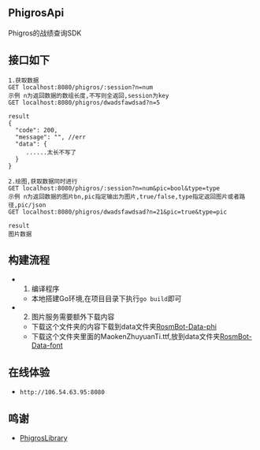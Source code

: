 ## PhigrosApi
Phigros的战绩查询SDK


## 接口如下
```
1.获取数据
GET localhost:8080/phigros/:session?n=num
示例 n为返回数据的数组长度,不写则全返回,session为key
GET localhost:8080/phigros/dwadsfawdsad?n=5

result
{
  "code": 200,
  "message": "", //err
  "data": {
     ......太长不写了
  }
}

```
```
2.绘图,获取数据同时进行
GET localhost:8080/phigros/:session?n=num&pic=bool&type=type
示例 n为返回数据的图片bn,pic指定输出为图片,true/false,type指定返回图片或者路径,pic/json
GET localhost:8080/phigros/dwadsfawdsad?n=21&pic=true&type=pic

result
图片数据
```
## 构建流程
- 1. 编译程序
  - 本地搭建Go环境,在项目目录下执行`go build`即可
- 2. 图片服务需要额外下载内容
  - 下载这个文件夹的内容下载到data文件夹[RosmBot-Data-phi](https://github.com/lianhong2758/RosmBot-Data/tree/main/phi)
  - 下载这个文件夹里面的MaokenZhuyuanTi.ttf,放到data文件夹[RosmBot-Data-font](https://github.com/lianhong2758/RosmBot-Data/tree/main/font)

## 在线体验
-  `http://106.54.63.95:8080`

## 鸣谢
- [PhigrosLibrary](https://github.com/7aGiven/PhigrosLibrary?tab=readme-ov-file)